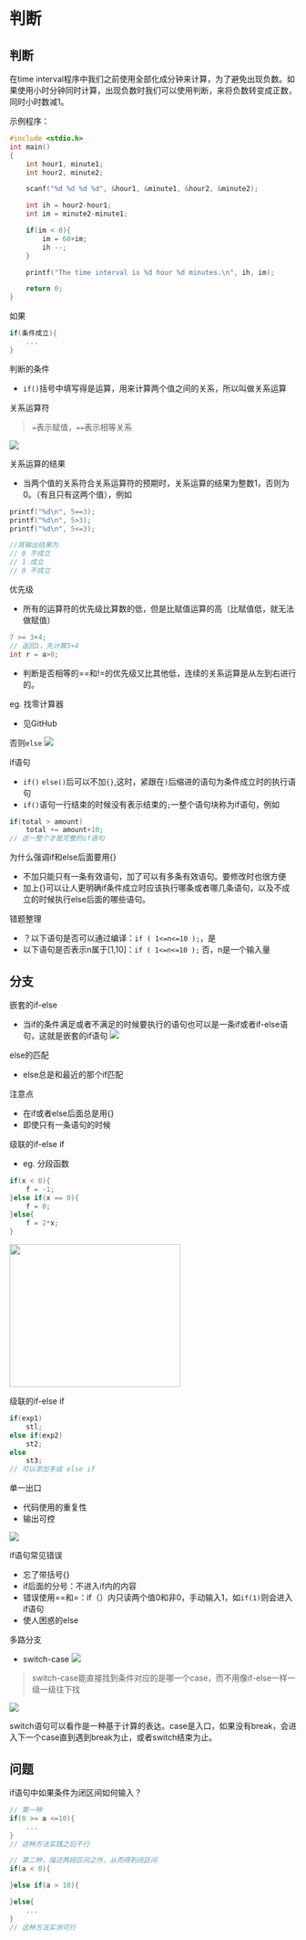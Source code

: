 <!--
 * @Date: 2020-07-06 17:46:06
 * @Author: Dai Zhechen
 * @Github: https://github.com/zhechendai
 * @LastEditTime: 2020-07-07 01:33:06
 * @Copyright ©️ 2020 Dai Zhechen. All Rights Reserved.
--> 

判断
====

判断
----

在time interval程序中我们之前使用全部化成分钟来计算，为了避免出现负数。如果使用小时分钟同时计算，出现负数时我们可以使用判断，来将负数转变成正数，同时小时数减1。

示例程序：

```c
#include <stdio.h>
int main()
{
    int hour1, minute1;
    int hour2, minute2;

    scanf("%d %d %d %d", &hour1, &minute1, &hour2, &minute2);

    int ih = hour2-hour1;
    int im = minute2-minute1;

    if(im < 0){
        im = 60+im;
        ih --;
    }

    printf("The time interval is %d hour %d minutes.\n", ih, im);

    return 0;
}
```

如果

```c
if(条件成立){
    ...
}
```

判断的条件

* `if()`括号中填写得是运算，用来计算两个值之间的关系，所以叫做关系运算

关系运算符

>`=`表示赋值，`==`表示相等关系

![](https://gitbook-daizhechen.oss-cn-hangzhou.aliyuncs.com/notesstack/IMG_24183D31AA24-1.jpeg)

关系运算的结果
* 当两个值的关系符合关系运算符的预期时，关系运算的结果为整数1，否则为0。（有且只有这两个值），例如

```c
printf("%d\n", 5==3);
printf("%d\n", 5>3);
printf("%d\n", 5<=3);

//其输出结果为
// 0 不成立
// 1 成立
// 0 不成立
```

优先级
*  所有的运算符的优先级比算数的低，但是比赋值运算的高（比赋值低，就无法做赋值）
```c
7 >= 3+4;
// 返回1，先计算3+4
int r = a>0;
```
* 判断是否相等的==和!=的优先级又比其他低，连续的关系运算是从左到右进行的。

eg. 找零计算器
* 见GitHub

否则`else`
![](https://gitbook-daizhechen.oss-cn-hangzhou.aliyuncs.com/notesstack/IMG_2F972955BF55-1.jpeg)

if语句
* `if()` `else()`后可以不加`{}`,这时，紧跟在`)`后缩进的语句为条件成立时的执行语句
* `if()`语句一行结束的时候没有表示结束的`;`一整个语句块称为if语句，例如

```c
if(total > amount)
    total += amount+10;
// 这一整个才是完整的if语句
```

为什么强调if和else后面要用{}
* 不加只能只有一条有效语句，加了可以有多条有效语句。要修改时也很方便
* 加上{}可以让人更明确if条件成立时应该执行哪条或者哪几条语句，以及不成立的时候执行else后面的哪些语句。

错题整理

* ？以下语句是否可以通过编译：`if ( 1<=n<=10 );`，是 
* 以下语句是否表示n属于[1,10]：`if ( 1<=n<=10 );` 否，n是一个输入量


分支
----

嵌套的if-else
* 当if的条件满足或者不满足的时候要执行的语句也可以是一条if或者if-else语句，这就是嵌套的if语句
![](https://gitbook-daizhechen.oss-cn-hangzhou.aliyuncs.com/notesstack/IMG_3C4805032638-1.jpeg)

else的匹配
* else总是和最近的那个if匹配

注意点
* 在if或者else后面总是用{}
* 即使只有一条语句的时候

级联的if-else if
* eg. 分段函数

```c
if(x < 0){
    f = -1;
}else if(x == 0){
    f = 0;
}else{
    f = 2*x;
}
```

<img src="https://gitbook-daizhechen.oss-cn-hangzhou.aliyuncs.com/notesstack/IMG_2E25A739F215-1.jpeg" width="300" height="250"/>

级联的if-else if

```c
if(exp1)
    stl;
else if(exp2)
    st2;
else
    st3;
// 可以添加多级 else if
```

单一出口
* 代码使用的重复性
* 输出可控

![](https://gitbook-daizhechen.oss-cn-hangzhou.aliyuncs.com/notesstack/IMG_24AFF562F057-1.jpeg)

if语句常见错误
* 忘了带括号{}
* if后面的分号：不进入if内的内容
* 错误使用==和=：if（）内只读两个值0和非0，手动输入1，如`if(1)`则会进入if语句
* 使人困惑的else

多路分支
* switch-case
![](https://gitbook-daizhechen.oss-cn-hangzhou.aliyuncs.com/notesstack/IMG_F090C43E9F9E-1.jpeg)
>switch-case能直接找到条件对应的是哪一个case，而不用像if-else一样一级一级往下找

![](https://gitbook-daizhechen.oss-cn-hangzhou.aliyuncs.com/notesstack/IMG_11E6E7E4FF67-1.jpeg)

switch语句可以看作是一种基于计算的表达。case是入口，如果没有break，会进入下一个case直到遇到break为止，或者switch结束为止。

问题
----

if语句中如果条件为闭区间如何输入？

```c
// 第一种
if(0 >= a <=10){
    ...
}
// 这种方法实践之后不行

// 第二种，描述两段区间之外，从而得到闭区间
if(a < 0){

}else if(a > 10){

}else{
    ...
}
// 这种方法实测可行
```

